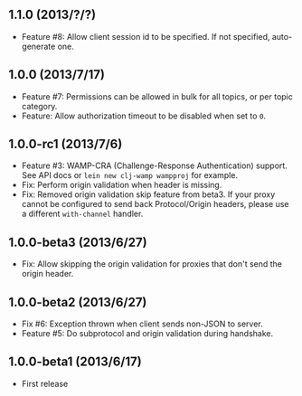## 1.1.0 (2013/?/?)
 * Feature #8: Allow client session id to be specified. If not
   specified, auto-generate one.

## 1.0.0 (2013/7/17)
 * Feature #7: Permissions can be allowed in bulk for all topics, or
   per topic category.
 * Feature: Allow authorization timeout to be disabled when set to `0`.

## 1.0.0-rc1 (2013/7/6)
 * Feature #3: WAMP-CRA (Challenge-Response Authentication) support.
   See API docs or `lein new clj-wamp wampproj` for example.
 * Fix: Perform origin validation when header is missing.
 * Fix: Removed origin validation skip feature from beta3. If your
   proxy cannot be configured to send back Protocol/Origin headers,
   please use a different `with-channel` handler.

## 1.0.0-beta3 (2013/6/27)
 * Fix: Allow skipping the origin validation for proxies that don't send
   the origin header.

## 1.0.0-beta2 (2013/6/27)
 * Fix #6: Exception thrown when client sends non-JSON to server.
 * Feature #5: Do subprotocol and origin validation during handshake.

## 1.0.0-beta1 (2013/6/17)
 * First release